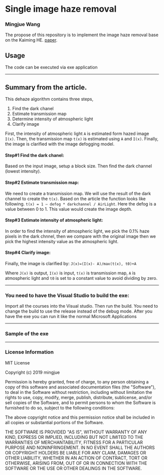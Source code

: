 # Single image haze removal
### Mingjue Wang

The propose of this repository is to implement the image haze removal base on the Kaiming HE. [paper](http://projectsweb.cs.washington.edu/research/insects/CVPR2009/award/hazeremv_drkchnl.pdf).

## Usage

The code can be executed via exe application


---


## Summary from the article.
This dehaze algorithm contains three steps,

1) Find the dark chanel
2) Estimate transmission map
3) Determine intensity of atmospheric light
4) Clarify image

First, the intensity of atmospheric light `A` is estimated form hazed image `I(x)`. Then, the transmission map `t(x)` is estimated using `A` and `I(x)`. Finally, the image is clarified with the image defogging model.

#### Step#1 Find the dark chanel:
Based on the input image, setup a block size. Then find the dark channel (lowest intensity).

#### Step#2 Estimate transmission map:
We need to create a transmission map. We will use the result of the dark channel to create the `t(x)`. Based on the article the function looks like following. ```t(x) = 1 – defog * darkchannel / AirLight```. Here the defog is a value between 0 to 1. This value would create the image depth.

#### Step#3 Estimate intensity of atmospheric light:
In order to find the intensity of atmospheric light, we pick the 0.1% haze pixels in the dark chnnel, then we compare with the original image then we pick the highest intensity value as the atmospheric light.

#### Step#4 Clarify image:
Finally, the image is clarified by: ```J(x)=(I(x)- A)/max(t(x), t0)+A```

Where `J(x)` is output, `I(x)` is input, `t(x)` is transmission map, `A` is atmospheric light and `t0` is set to a constant value to avoid dividing by zero.

---

### You need to have the Visual Studio to build the exe:
Import all the courses into the Visual studio. Then run the build. You need to change the build to use the release instead of the debug mode. After you have the exe you can run it like the normal Microsoft Applications

---

### Sample of the exe

---

### License Information
MIT License

Copyright (c) 2019 mingjue

Permission is hereby granted, free of charge, to any person obtaining a copy
of this software and associated documentation files (the "Software"), to deal
in the Software without restriction, including without limitation the rights
to use, copy, modify, merge, publish, distribute, sublicense, and/or sell
copies of the Software, and to permit persons to whom the Software is
furnished to do so, subject to the following conditions:

The above copyright notice and this permission notice shall be included in all
copies or substantial portions of the Software.

THE SOFTWARE IS PROVIDED "AS IS", WITHOUT WARRANTY OF ANY KIND, EXPRESS OR
IMPLIED, INCLUDING BUT NOT LIMITED TO THE WARRANTIES OF MERCHANTABILITY,
FITNESS FOR A PARTICULAR PURPOSE AND NONINFRINGEMENT. IN NO EVENT SHALL THE
AUTHORS OR COPYRIGHT HOLDERS BE LIABLE FOR ANY CLAIM, DAMAGES OR OTHER
LIABILITY, WHETHER IN AN ACTION OF CONTRACT, TORT OR OTHERWISE, ARISING FROM,
OUT OF OR IN CONNECTION WITH THE SOFTWARE OR THE USE OR OTHER DEALINGS IN THE
SOFTWARE.
